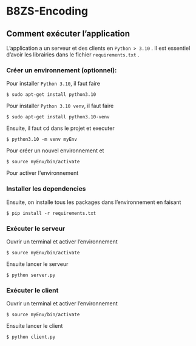 # B8ZS-Encoding
## Comment exécuter l’application
L’application a un serveur et des clients en `Python > 3.10` . Il est essentiel d’avoir les librairies dans le fichier `requirements.txt` .
### Créer un environnement (optionnel):
Pour installer `Python 3.10`, il faut faire
```console
$ sudo apt-get install python3.10
```
Pour installer `Python 3.10 venv`, il faut faire
```console
$ sudo apt-get install python3.10-venv
```
Ensuite, il faut cd dans le projet et executer
```console
$ python3.10 -m venv myEnv
```
Pour créer un nouvel environnement et 
```console
$ source myEnv/bin/activate
```
Pour activer l'environnement
### Installer les dependencies
Ensuite, on installe tous les packages dans l’environnement en faisant
```console
$ pip install -r requirements.txt
```
### Exécuter le serveur
Ouvrir un terminal et activer l’environnement
```console
$ source myEnv/bin/activate
```
Ensuite lancer le serveur
```console
$ python server.py
```
### Exécuter le client
Ouvrir un terminal et activer l’environnement
```console
$ source myEnv/bin/activate
```
Ensuite lancer le client
```console
$ python client.py
```
